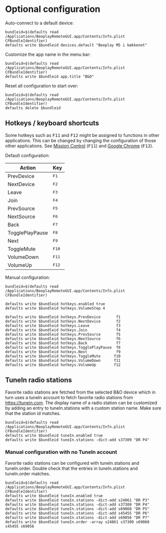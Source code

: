 # Optional configuration

Auto-connect to a default device:
```
bundleid=$(defaults read /Applications/BeoplayRemoteGUI.app/Contents/Info.plist CFBundleIdentifier)
defaults write $bundleid devices.default "Beoplay M5 i køkkenet"
```

Customize the app name in the menu bar:
```
bundleid=$(defaults read /Applications/BeoplayRemoteGUI.app/Contents/Info.plist CFBundleIdentifier)
defaults write $bundleid app.title "B&O"
```

Reset all configuration to start over:
```
bundleid=$(defaults read /Applications/BeoplayRemoteGUI.app/Contents/Info.plist CFBundleIdentifier)
defaults delete $bundleid
```


## Hotkeys / keyboard shortcuts

Some hotkeys such as <kbd>F11</kbd> and <kbd>F12</kbd> might be assigned to functions in other applications.
This can be changed by changing the configuration of those other applications. See [Mission Control](https://apple.stackexchange.com/a/110528) (<kbd>F11</kbd>) and [Google Chrome](https://chrome.google.com/webstore/detail/disable-f12/kpfnljnhmfhomajodmlepkcoflmbjiaf) (<kbd>F12</kbd>).

Default configuration:

| Action           | Key            |
| ---------------- | -------------- |
| PrevDevice       | <kbd>F1 </kbd> |
| NextDevice       | <kbd>F2 </kbd> |
| Leave            | <kbd>F3 </kbd> |
| Join             | <kbd>F4 </kbd> |
| PrevSource       | <kbd>F5 </kbd> |
| NextSource       | <kbd>F6 </kbd> |
| Back             | <kbd>F7 </kbd> |
| TogglePlayPause  | <kbd>F8 </kbd> |
| Next             | <kbd>F9 </kbd> |
| ToggleMute       | <kbd>F10</kbd> |
| VolumeDown       | <kbd>F11</kbd> |
| VolumeUp         | <kbd>F12</kbd> |


Manual configuration:
```
bundleid=$(defaults read /Applications/BeoplayRemoteGUI.app/Contents/Info.plist CFBundleIdentifier)

defaults write $bundleid hotkeys.enabled true
defaults write $bundleid hotkeys.VolumeStep 4

defaults write $bundleid hotkeys.PrevDevice       f1
defaults write $bundleid hotkeys.NextDevice       f2
defaults write $bundleid hotkeys.Leave            f3
defaults write $bundleid hotkeys.Join             f4
defaults write $bundleid hotkeys.PrevSource       f5
defaults write $bundleid hotkeys.NextSource       f6
defaults write $bundleid hotkeys.Back             f7
defaults write $bundleid hotkeys.TogglePlayPause  f8
defaults write $bundleid hotkeys.Next             f9
defaults write $bundleid hotkeys.ToggleMute      f10
defaults write $bundleid hotkeys.VolumeDown      f11
defaults write $bundleid hotkeys.VolumeUp        f12
```

## TuneIn radio stations

Favorite radio stations are fetched from the selected B&O device which in turn uses a tuneIn account to fetch favorite radio stations from https://tunein.com. The display name of a radio station can be customized by adding an entry to tuneIn.stations with a custom station name. Make sure that the station id matches.

```
bundleid=$(defaults read /Applications/BeoplayRemoteGUI.app/Contents/Info.plist CFBundleIdentifier)
defaults write $bundleid tuneIn.enabled true
defaults write $bundleid tuneIn.stations -dict-add s37309 "DR P4"
```

### Manual configuration with no TuneIn account

Favorite radio stations can be configured with tuneIn.stations and tuneIn.order. Double check that the entries in tuneIn.stations and tuneIn.order matches.

```
bundleid=$(defaults read /Applications/BeoplayRemoteGUI.app/Contents/Info.plist CFBundleIdentifier)
defaults write $bundleid tuneIn.enabled true
defaults write $bundleid tuneIn.stations -dict-add s24861 "DR P3"
defaults write $bundleid tuneIn.stations -dict-add s37309 "DR P4"
defaults write $bundleid tuneIn.stations -dict-add s69060 "DR P5"
defaults write $bundleid tuneIn.stations -dict-add s45455 "DR P6"
defaults write $bundleid tuneIn.stations -dict-add s69056 "DR P7"
defaults write $bundleid tuneIn.order -array s24861 s37309 s69060 s45455 s69056
```

